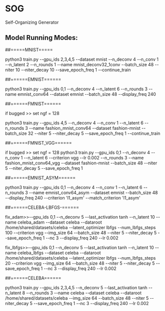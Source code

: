 # SOG
Self-Organizing Generator

## Model Running Modes:

##=====MNIST=====

python3 train.py --gpu_ids 2,3,4,5 --dataset mnist --n_deconv 4 --n_conv 1 --n_latent 2 --n_rounds 1 --name mnist_deconv32_1conv --batch_size 48 --niter 10 --niter_decay 10 --save_epoch_freq 1
--continue_train


##======EMNIST======

python3 train.py --gpu_ids 0,1 --n_deconv 4 --n_latent 6 --n_rounds 3 --name emnist_conv64 --dataset emnist --batch_size 48 --display_freq 240

##======FMNIST======

if bugged >> set ngf = 128

python3 train.py --gpu_ids 4,5 --n_deconv 4  --n_conv 1 --n_latent 6 --n_rounds 3 --name fashion_mnist_conv64 --dataset fashion-mnist --batch_size 32 --niter 5 --niter_decay 5 --save_epoch_freq 1 --continue_train

##======FMNIST_VGG======

if bugged >> set ngf = 128
python3 train.py --gpu_ids 0,1 --n_deconv 4  --n_conv 1 --n_latent 6 --criterion vgg --lr 0.002 --n_rounds 3 --name fashion_mnist_conv64_vgg --dataset fashion-mnist --batch_size 48 --niter 5 --niter_decay 5 --save_epoch_freq 1 

##======EMNIST_ASYM======

python3 train.py --gpu_ids 0,1 --n_deconv 4 --n_conv 1 --n_latent 6 --n_rounds 3 --name emnist_conv64_asym --dataset emnist --batch_size 48 --display_freq 240 --criterion 'l1_asym' --match_criterion 'l1_asym'

##======CELEBA-LBFGS-======

fix_adam>>--gpu_ids 0,1 --n_deconv 5 --last_activation tanh --n_latent 10 --name celeba_adam --dataset celeba --dataroot /home/shared/datasets/celeba --latent_optimizer lbfgs --num_lbfgs_steps 100 --criterion vgg --img_size 64 --batch_size 48 --niter 5 --niter_decay 5 --save_epoch_freq 1 --nc 3  --display_freq 240 --lr 0.002 

fix_lbfgs>>--gpu_ids 0,1 --n_deconv 5 --last_activation tanh --n_latent 10 --name celeba_lbfgs --dataset celeba --dataroot /home/shared/datasets/celeba --latent_optimizer lbfgs --num_lbfgs_steps 20 --criterion vgg --img_size 64 --batch_size 48 --niter 5 --niter_decay 5 --save_epoch_freq 1 --nc 3  --display_freq 240 --lr 0.002 

##======CELEBA======

python3 train.py --gpu_ids 2,3,4,5 --n_deconv 5 --last_activation tanh --n_latent 8 --n_rounds 3 --name celeba --dataset celeba --dataroot /home/shared/datasets/celeba --img_size 64 --batch_size 48 --niter 5 --niter_decay 5 --save_epoch_freq 1 --nc 3  --display_freq 240 --lr 0.002
